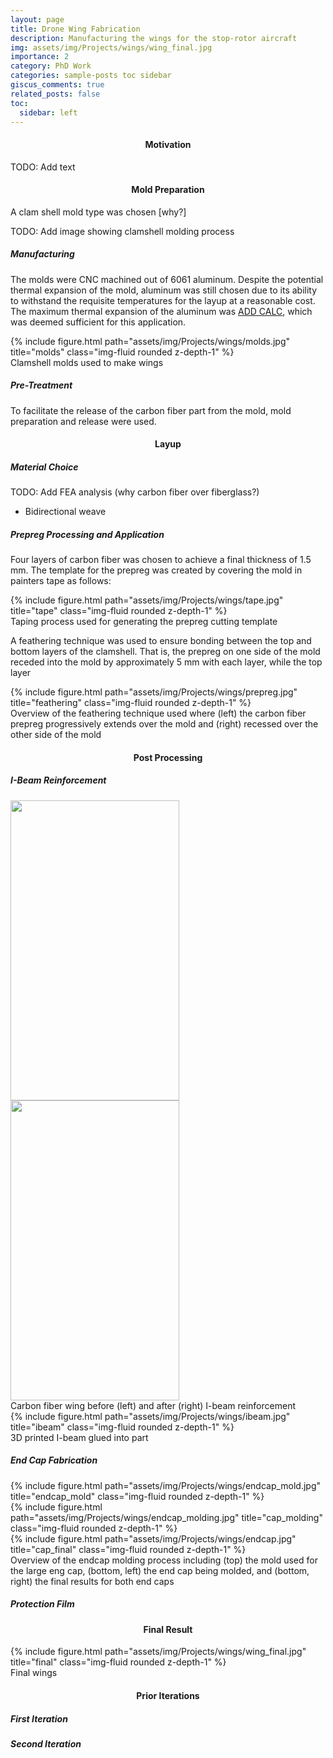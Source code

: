 ```yaml
---
layout: page
title: Drone Wing Fabrication
description: Manufacturing the wings for the stop-rotor aircraft
img: assets/img/Projects/wings/wing_final.jpg
importance: 2
category: PhD Work
categories: sample-posts toc sidebar
giscus_comments: true
related_posts: false
toc:
  sidebar: left
---
```


<h4 id="motivation" style="text-align: center;">Motivation</h4>

TODO: Add text

<h4 id="moldprep" style="text-align: center;">Mold Preparation</h4>
A clam shell mold type was chosen [why?]

TODO: Add image showing clamshell molding process

##### Manufacturing
The molds were CNC machined out of 6061 aluminum. Despite the potential thermal expansion of the mold, aluminum was still chosen due to its ability to withstand the requisite temperatures for the layup at a reasonable cost. The maximum thermal expansion of the aluminum was [ADD CALC](), which was deemed sufficient for this application. 

<div class="row justify-content-sm-center">
    <div class="col-sm-9 mt-3 mt-md-0">
        {% include figure.html path="assets/img/Projects/wings/molds.jpg" title="molds" class="img-fluid rounded z-depth-1" %}
    </div>
</div>
<div class="caption">
    Clamshell molds used to make wings 
</div>

##### Pre-Treatment
To facilitate the release of the carbon fiber part from the mold, mold preparation and release were used. 

<h4 id="layup" style="text-align: center;">Layup</h4>

##### Material Choice
TODO: Add FEA analysis (why carbon fiber over fiberglass?)
- Bidirectional weave

##### Prepreg Processing and Application 
Four layers of carbon fiber was chosen to achieve a final thickness of 1.5 mm. The template for the prepreg was created by covering the mold in painters tape as follows: 

<div class="row justify-content-sm-center">
    <div class="col-sm-9 mt-3 mt-md-0">
        {% include figure.html path="assets/img/Projects/wings/tape.jpg" title="tape" class="img-fluid rounded z-depth-1" %}
    </div>
</div>
<div class="caption">
    Taping process used for generating the prepreg cutting template
</div>

A feathering technique was used to ensure bonding between the top and bottom layers of the clamshell. That is, the prepreg on one side of the mold receded into the mold by approximately 5 mm with each layer, while the top layer 

<div class="row justify-content-sm-center">
    <div class="col-sm mt-3 mt-md-0">
        {% include figure.html path="assets/img/Projects/wings/prepreg.jpg" title="feathering" class="img-fluid rounded z-depth-1" %}
    </div>
</div>
<div class="caption">
    Overview of the feathering technique used where (left) the carbon fiber prepreg progressively extends over the mold and (right) recessed over the other side of the mold
</div>

<h4 id="postprocessing" style="text-align: center;">Post Processing</h4>

##### I-Beam Reinforcement

<div class="row justify-content-sm-center">
    <img src="https://media.giphy.com/media/YU577XH68QWpleGs8n/giphy.gif" width="270" height="480" />
    <img src="https://media.giphy.com/media/sMBp6WWbskXZze42DS/giphy.gif" width="270" height="480" />
</div>
<div class="caption">
    Carbon fiber wing before (left) and after (right) I-beam reinforcement 
</div>

<div class="row justify-content-sm-center">
    <div class="col-sm-9 mt-3 mt-md-0">
        {% include figure.html path="assets/img/Projects/wings/ibeam.jpg" title="ibeam" class="img-fluid rounded z-depth-1" %}
    </div>
</div>
<div class="caption">
    3D printed I-beam glued into part
</div>

##### End Cap Fabrication

<div class="row justify-content-sm-center">
    <div class="col-sm mt-3 mt-md-0">
        {% include figure.html path="assets/img/Projects/wings/endcap_mold.jpg" title="endcap_mold" class="img-fluid rounded z-depth-1" %}
    </div>
</div>
<div class="row justify-content-sm-center">
    <div class="col-sm-4 mt-3 mt-md-0">
        {% include figure.html path="assets/img/Projects/wings/endcap_molding.jpg" title="cap_molding" class="img-fluid rounded z-depth-1" %}
    </div>
    <div class="col-sm mt-3 mt-md-0">
        {% include figure.html path="assets/img/Projects/wings/endcap.jpg" title="cap_final" class="img-fluid rounded z-depth-1" %}
    </div>
</div>
<div class="caption">
    Overview of the endcap molding process including (top) the mold used for the large eng cap, (bottom, left) the end cap being molded, and (bottom, right) the final results for both end caps 
</div>

##### Protection Film


<h4 id="result" style="text-align: center;">Final Result</h4>

<div class="row justify-content-sm-center">
    <div class="col-sm-9 mt-3 mt-md-0">
        {% include figure.html path="assets/img/Projects/wings/wing_final.jpg" title="final" class="img-fluid rounded z-depth-1" %}
    </div>
</div>
<div class="caption">
    Final wings
</div>

<h4 id="previousiter" style="text-align: center;">Prior Iterations</h4>

##### First Iteration


##### Second Iteration